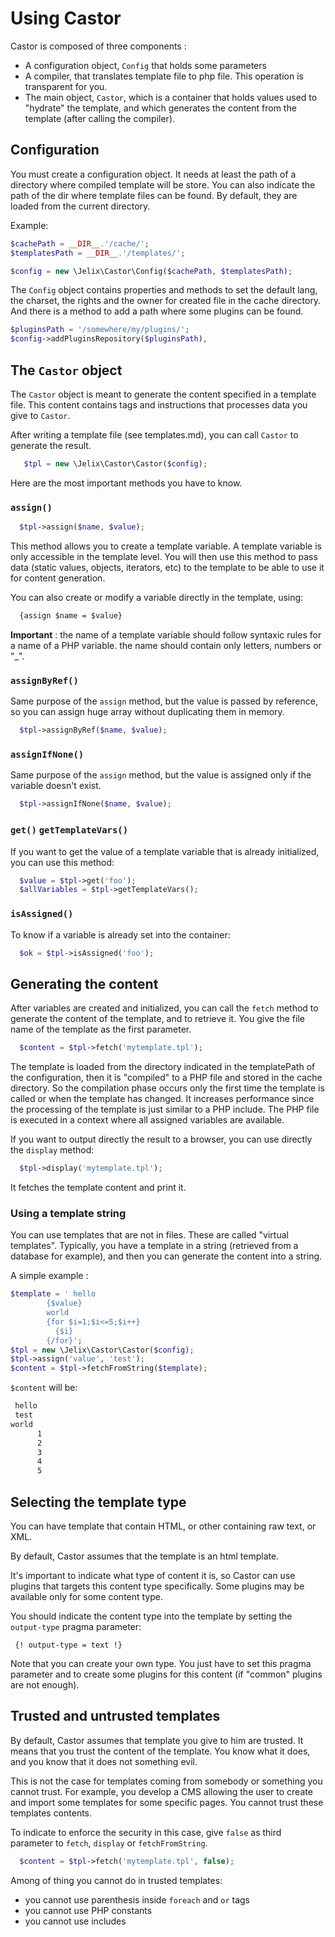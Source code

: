 # Using Castor

Castor is composed of three components :

- A configuration object, `Config` that holds some parameters 
- A compiler, that translates template file to php file. This operation is
  transparent for you.
- The main object, `Castor`, which is a container that holds values used to
  "hydrate" the template, and which generates the content from the template
  (after calling the compiler).

## Configuration

You must create a configuration object. It needs at least the path of a
directory where compiled template will be store. You can also indicate the path
of the dir where template files can be found. By default, they are loaded from
the current directory.

Example:

```php
$cachePath = __DIR__.'/cache/';
$templatesPath = __DIR__.'/templates/';

$config = new \Jelix\Castor\Config($cachePath, $templatesPath);
```

The `Config` object contains properties and methods to set the default lang,
the charset, the rights and the owner for created file in the cache directory.
And there is a method to add a path where some plugins can be found.


```php
$pluginsPath = '/somewhere/my/plugins/';
$config->addPluginsRepository($pluginsPath),
```

## The `Castor` object

The `Castor` object is meant to generate the content specified in a template
file. This content contains tags and instructions that processes data you give
to `Castor`.

After writing a template file (see templates.md), you can call `Castor` to generate the result.

```php
   $tpl = new \Jelix\Castor\Castor($config);
```

Here are the most important methods you have to know.

### `assign()`

```php
  $tpl->assign($name, $value);
```

This method allows you to create a template variable. A template variable is
only accessible in the template level. You will then use this method to pass
data (static values, objects, iterators, etc) to the template to be able to use
it for content generation.

You can also create or modify a variable directly in the template, using:

```html
  {assign $name = $value}
```

**Important** : the name of a template variable should follow syntaxic rules for
a name of a PHP variable. the name should contain only letters, numbers or "_".


### `assignByRef()`

Same purpose of the `assign` method, but the value is passed by reference, so
you can assign huge array without duplicating them in memory.

```php
  $tpl->assignByRef($name, $value);
```

### `assignIfNone()`

Same purpose of the `assign` method, but the value is assigned only if the
variable doesn't exist.

```php
  $tpl->assignIfNone($name, $value);
```

### `get()`  `getTemplateVars()`

If you want to get the value of a template variable that is already initialized,
you can use this method:

```php
  $value = $tpl->get('foo');
  $allVariables = $tpl->getTemplateVars();
```

### `isAssigned()`

To know if a variable is already set into the container:

```php
  $ok = $tpl->isAssigned('foo');
```


## Generating the content

After variables are created and initialized, you can call the `fetch` method to
generate the content of the template, and to retrieve it. You give the file name of the
template as the first parameter.

```php
  $content = $tpl->fetch('mytemplate.tpl');
```

The template is loaded from the directory indicated in the templatePath of the configuration,
then it is "compiled" to a PHP file and stored in the cache directory. So the compilation
phase occurs only the first time the template is called or when the template has changed.
It increases performance since the processing of the template is just similar to a PHP
include. The PHP file is executed in a context where all assigned variables are
available.

If you want to output directly the result to a browser, you can use directly the `display`
method:

```php
  $tpl->display('mytemplate.tpl');
```

It fetches the template content and print it.

### Using a template string

You can use templates that are not in files. These are called "virtual templates".
Typically, you have a template in a string (retrieved from a database for example), and
then you can generate the content into a string.

A simple example :

```php
$template = ' hello 
 		{$value} 
 		world 
 		{for $i=1;$i<=5;$i++} 
 		  {$i} 
 		{/for}';
$tpl = new \Jelix\Castor\Castor($config);
$tpl->assign('value', 'test'); 
$content = $tpl->fetchFromString($template);
```

`$content` will be:
```html
 hello 
 test 
world 
	  1 
	  2 
	  3 
	  4 
	  5 
```


## Selecting the template type

You can have template that contain HTML, or other containing raw text, or XML.

By default, Castor assumes that the template is an html template.

It's important to indicate what type of content it is, so Castor can use plugins that targets
this content type specifically. Some plugins may be available only for some content type.

You should indicate the content type into the template by setting the `output-type`
pragma parameter:

```
 {! output-type = text !}
```

Note that you can create your own type. You just have to set this pragma parameter
and to create some plugins for this content (if "common" plugins are not enough).


## Trusted and untrusted templates

By default, Castor assumes that template you give to him are trusted. It means that you
trust the content of the template. You know what it does, and you know that it does not
something evil.

This is not the case for templates coming from somebody or something you cannot trust. For
example, you develop a CMS allowing the user to create and import some templates for
some specific pages. You cannot trust these templates contents.

To indicate to enforce the security in this case, give `false` as third parameter to
`fetch`, `display` or `fetchFromString`.

```php
  $content = $tpl->fetch('mytemplate.tpl', false);
```

Among of thing you cannot do in trusted templates:

- you cannot use parenthesis inside `foreach` and `or` tags
- you cannot use PHP constants
- you cannot use includes

